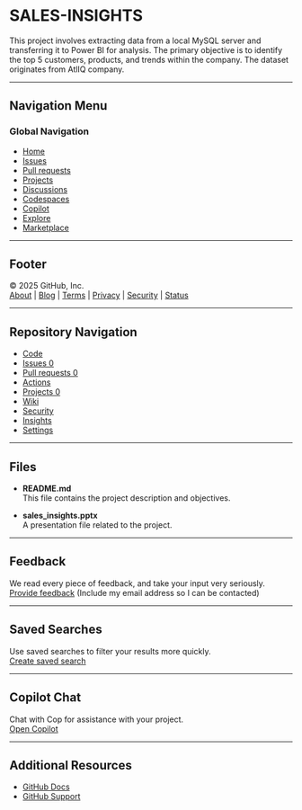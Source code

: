 # SALES-INSIGHTS

This project involves extracting data from a local MySQL server and transferring it to Power BI for analysis. The primary objective is to identify the top 5 customers, products, and trends within the company. The dataset originates from AtlIQ company.

---

## Navigation Menu

### Global Navigation
- [Home](/dashboard)
- [Issues](/issues)
- [Pull requests](/pulls)
- [Projects](/projects)
- [Discussions](/discussions)
- [Codespaces](https://github.com/codespaces)
- [Copilot](/copilot)
- [Explore](/explore)
- [Marketplace](/marketplace)

---

## Footer
© 2025 GitHub, Inc.  
[About](https://github.com/about) | [Blog](https://github.blog) | [Terms](https://docs.github.com/site-policy/github-terms/github-terms-of) | [Privacy](https://docs.github.com/site-policy/privacy-policies/github-privacy-statement) | [Security](https://github.com/security) | [Status](https://www.githubstatus.com/)

---

## Repository Navigation
- [Code](/shadil22/SALES-INSIGHTS)
- [Issues 0](/shadil22/SALES-INSIGHTS/issues)
- [Pull requests 0](/shadil22/SALES-INSIGHTS/pulls)
- [Actions](/shadil22/SALES-INSIGHTS/actions)
- [Projects 0](/shadil22/SALES-INSIGHTS/projects)
- [Wiki](/shadil22/SALES-INSIGHTS/wiki)
- [Security](/shadil22/SALES-INSIGHTS/security)
- [Insights](/shadil22/SALES-INSIGHTS/pulse)
- [Settings](/shadil22/SALES-INSIGHTS/settings)

---

## Files
- **README.md**  
  This file contains the project description and objectives.

- **sales_insights.pptx**  
  A presentation file related to the project.

---

## Feedback
We read every piece of feedback, and take your input very seriously.  
[Provide feedback](#) (Include my email address so I can be contacted)

---

## Saved Searches
Use saved searches to filter your results more quickly.  
[Create saved search](#)

---

## Copilot Chat
Chat with Cop for assistance with your project.  
[Open Copilot](#)

---

## Additional Resources
- [GitHub Docs](https://docs.github.com)  
- [GitHub Support](https://support.github.com)
